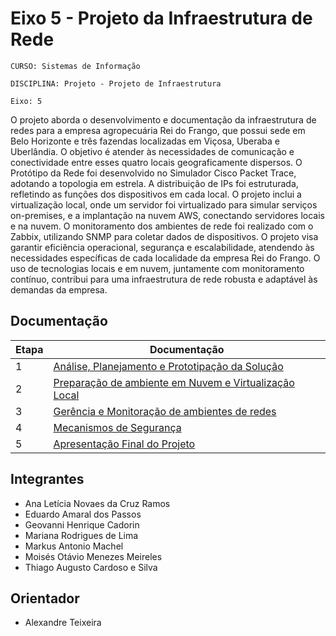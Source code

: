 # Eixo 5 - Projeto da Infraestrutura de Rede

`CURSO: Sistemas de Informação`

`DISCIPLINA: Projeto - Projeto de Infraestrutura`

`Eixo: 5`

O projeto aborda o desenvolvimento e documentação da infraestrutura de redes para a empresa agropecuária Rei do Frango, que possui sede em Belo Horizonte e três fazendas localizadas em Viçosa, Uberaba e Uberlândia. O objetivo é atender às necessidades de comunicação e conectividade entre esses quatro locais geograficamente dispersos.
O Protótipo da Rede foi desenvolvido no Simulador Cisco Packet Trace, adotando a topologia em estrela. A distribuição de IPs foi estruturada, refletindo as funções dos dispositivos em cada local.
O projeto inclui a virtualização local, onde um servidor foi virtualizado para simular serviços on-premises, e a implantação na nuvem AWS, conectando servidores locais e na nuvem. O monitoramento dos ambientes de rede foi realizado com o Zabbix, utilizando SNMP para coletar dados de dispositivos.
O projeto visa garantir eficiência operacional, segurança e escalabilidade, atendendo às necessidades específicas de cada localidade da empresa Rei do Frango. O uso de tecnologias locais e em nuvem, juntamente com monitoramento contínuo, contribui para uma infraestrutura de rede robusta e adaptável às demandas da empresa.

## Documentação

|Etapa	|Documentação|
| --- | --- |
| 1	|[Análise, Planejamento e Prototipação da Solução](https://github.com/ICEI-PUC-Minas-PMV-SI/pmv-si-2023-2-pe5-t2-gado_de_ouro/blob/main/etap1.md)|
| 2	|[Preparação de ambiente em Nuvem e Virtualização Local](https://github.com/ICEI-PUC-Minas-PMV-SI/pmv-si-2023-2-pe5-t2-gado_de_ouro/blob/main/etap2.md)|
| 3	|[Gerência e Monitoração de ambientes de redes](ICEI-PUC-Minas-PMV-SI/pmv-si-2023-2-pe5-t2-gado_de_ouro/etap3.md)|
| 4	|[Mecanismos de Segurança](ICEI-PUC-Minas-PMV-SI/pmv-si-2023-2-pe5-t2-gado_de_ouro/etap4.md)|
| 5	|[Apresentação Final do Projeto](ICEI-PUC-Minas-PMV-SI/pmv-si-2023-2-pe5-t2-gado_de_ouro/etap5.md)|


## Integrantes

* Ana Letícia Novaes da Cruz Ramos
* Eduardo Amaral dos Passos
* Geovanni Henrique Cadorin
* Mariana Rodrigues de Lima
* Markus Antonio Machel
* Moisés Otávio Menezes Meireles
* Thiago Augusto Cardoso e Silva

## Orientador

* Alexandre Teixeira


